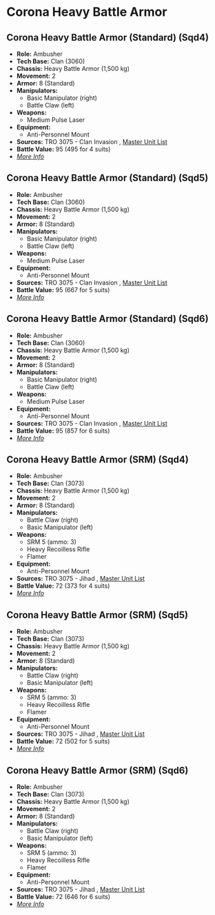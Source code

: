 # Corona Heavy Battle Armor 

## Corona Heavy Battle Armor (Standard) (Sqd4) 

- **Role:** Ambusher 
- **Tech Base:** Clan (3060) 
- **Chassis:** Heavy Battle Armor (1,500 kg) 
- **Movement:** 2 
- **Armor:** 8 (Standard) 
- **Manipulators:** 
  - Basic Manipulator (right) 
  - Battle Claw (left) 
- **Weapons:** 
  - Medium Pulse Laser 
- **Equipment:** 
  - Anti-Personnel Mount 
- **Sources:** TRO 3075 - Clan Invasion , [Master Unit List](http://masterunitlist.info/Unit/Details/4006) 
- **Battle Value:** 95 (495 for 4 suits) 
- [*More Info*](corona_heavy_battle_armor/corona_heavy_battle_armor_standard_sqd4.md) 

## Corona Heavy Battle Armor (Standard) (Sqd5) 

- **Role:** Ambusher 
- **Tech Base:** Clan (3060) 
- **Chassis:** Heavy Battle Armor (1,500 kg) 
- **Movement:** 2 
- **Armor:** 8 (Standard) 
- **Manipulators:** 
  - Basic Manipulator (right) 
  - Battle Claw (left) 
- **Weapons:** 
  - Medium Pulse Laser 
- **Equipment:** 
  - Anti-Personnel Mount 
- **Sources:** TRO 3075 - Clan Invasion , [Master Unit List](http://masterunitlist.info/Unit/Details/8613) 
- **Battle Value:** 95 (667 for 5 suits) 
- [*More Info*](corona_heavy_battle_armor/corona_heavy_battle_armor_standard_sqd5.md) 

## Corona Heavy Battle Armor (Standard) (Sqd6) 

- **Role:** Ambusher 
- **Tech Base:** Clan (3060) 
- **Chassis:** Heavy Battle Armor (1,500 kg) 
- **Movement:** 2 
- **Armor:** 8 (Standard) 
- **Manipulators:** 
  - Basic Manipulator (right) 
  - Battle Claw (left) 
- **Weapons:** 
  - Medium Pulse Laser 
- **Equipment:** 
  - Anti-Personnel Mount 
- **Sources:** TRO 3075 - Clan Invasion , [Master Unit List](http://masterunitlist.info/Unit/Details/8977) 
- **Battle Value:** 95 (857 for 6 suits) 
- [*More Info*](corona_heavy_battle_armor/corona_heavy_battle_armor_standard_sqd6.md) 

## Corona Heavy Battle Armor (SRM) (Sqd4) 

- **Role:** Ambusher 
- **Tech Base:** Clan (3073) 
- **Chassis:** Heavy Battle Armor (1,500 kg) 
- **Movement:** 2 
- **Armor:** 8 (Standard) 
- **Manipulators:** 
  - Battle Claw (right) 
  - Basic Manipulator (left) 
- **Weapons:** 
  - SRM 5 (ammo: 3) 
  - Heavy Recoilless Rifle 
  - Flamer 
- **Equipment:** 
  - Anti-Personnel Mount 
- **Sources:** TRO 3075 - Jihad , [Master Unit List](http://masterunitlist.info/Unit/Details/4005) 
- **Battle Value:** 72 (373 for 4 suits) 
- [*More Info*](corona_heavy_battle_armor/corona_heavy_battle_armor_srm_sqd4.md) 

## Corona Heavy Battle Armor (SRM) (Sqd5) 

- **Role:** Ambusher 
- **Tech Base:** Clan (3073) 
- **Chassis:** Heavy Battle Armor (1,500 kg) 
- **Movement:** 2 
- **Armor:** 8 (Standard) 
- **Manipulators:** 
  - Battle Claw (right) 
  - Basic Manipulator (left) 
- **Weapons:** 
  - SRM 5 (ammo: 3) 
  - Heavy Recoilless Rifle 
  - Flamer 
- **Equipment:** 
  - Anti-Personnel Mount 
- **Sources:** TRO 3075 - Jihad , [Master Unit List](http://masterunitlist.info/Unit/Details/8612) 
- **Battle Value:** 72 (502 for 5 suits) 
- [*More Info*](corona_heavy_battle_armor/corona_heavy_battle_armor_srm_sqd5.md) 

## Corona Heavy Battle Armor (SRM) (Sqd6) 

- **Role:** Ambusher 
- **Tech Base:** Clan (3073) 
- **Chassis:** Heavy Battle Armor (1,500 kg) 
- **Movement:** 2 
- **Armor:** 8 (Standard) 
- **Manipulators:** 
  - Battle Claw (right) 
  - Basic Manipulator (left) 
- **Weapons:** 
  - SRM 5 (ammo: 3) 
  - Heavy Recoilless Rifle 
  - Flamer 
- **Equipment:** 
  - Anti-Personnel Mount 
- **Sources:** TRO 3075 - Jihad , [Master Unit List](http://masterunitlist.info/Unit/Details/8976) 
- **Battle Value:** 72 (646 for 6 suits) 
- [*More Info*](corona_heavy_battle_armor/corona_heavy_battle_armor_srm_sqd6.md) 

